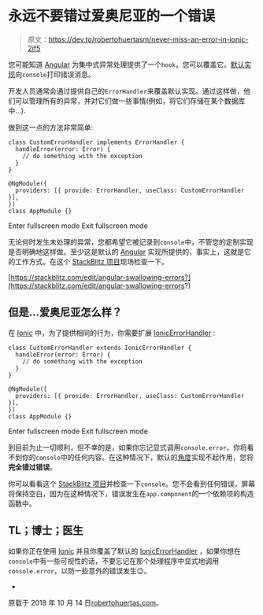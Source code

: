 # 永远不要错过爱奥尼亚的一个错误

> 原文：<https://dev.to/robertohuertasm/never-miss-an-error-in-ionic-2if5>

您可能知道 [Angular](https://angular.io) 为集中式异常处理提供了一个`hook`，您可以覆盖它。[默认实现](https://angular.io/api/core/ErrorHandler)向`console`打印错误消息。

开发人员通常会通过提供自己的`ErrorHandler`来覆盖默认实现。通过这样做，他们可以管理所有的异常，并对它们做一些事情(例如，将它们存储在某个数据库中...).

做到这一点的方法非常简单:

```
class CustomErrorHandler implements ErrorHandler {
  handleError(error: Error) {
    // do something with the exception
  }
}

@NgModule({
  providers: [{ provide: ErrorHandler, useClass: CustomErrorHandler }],
})
class AppModule {} 
```

Enter fullscreen mode Exit fullscreen mode

无论何时发生未处理的异常，您都希望它被记录到`console`中，不管您的定制实现是否明确地这样做。至少这是默认的 [Angular](https://angular.io) 实现所提供的，事实上，这就是它的工作方式。在这个 [StackBlitz 项目](https://stackblitz.com/edit/angular-swallowing-errors)现场检查一下。

[https://stackblitz.com/edit/angular-swallowing-errors?](https://stackblitz.com/edit/angular-swallowing-errors?)

## 但是...爱奥尼亚怎么样？

在 [Ionic](https://ionicframework.com/) 中，为了提供相同的行为，你需要扩展 [IonicErrorHandler](https://ionicframework.com/docs/api/util/IonicErrorHandler/) :

```
class CustomErrorHandler extends IonicErrorHandler {
  handleError(error: Error) {
    // do something with the exception
  }
}

@NgModule({
  providers: [{ provide: ErrorHandler, useClass: CustomErrorHandler }],
})
class AppModule {} 
```

Enter fullscreen mode Exit fullscreen mode

到目前为止一切顺利，但不幸的是，如果你忘记显式调用`console.error`，你将看不到你的`console`中的任何内容。在这种情况下，默认的[角度](https://angular.io)实现不起作用，您将**完全错过错误**。

你可以看看这个 [StackBlitz 项目](https://stackblitz.com/edit/ionic-swallowing-errors)并检查一下`console`。您不会看到任何错误，屏幕将保持空白，因为在这种情况下，错误发生在`app.component`的一个依赖项的构造函数中。

## TL；博士；医生

如果你正在使用 [Ionic](https://ionicframework.com/) 并且你覆盖了默认的 [IonicErrorHandler](https://ionicframework.com/docs/api/util/IonicErrorHandler/) ，如果你想在`console`中有一些可视性的话，不要忘记在那个处理程序中显式地调用`console.error`，以防一些意外的错误发生😉。

-
原载于 2018 年 10 月 14 日[robertohuertas.com](https://robertohuertas.com/2018/09/30/angular-error-handler)。